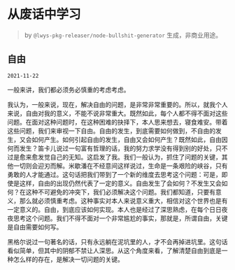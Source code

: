 # 从废话中学习

> by `@lwys-pkg-releaser/node-bullshit-generator` 生成，非商业用途。

## 自由

`2021-11-22`

一般来讲，我们都必须务必慎重的考虑考虑。

我认为，一般来说，现在，解决自由的问题，是非常非常重要的。所以，就我个人来说，自由对我的意义，不能不说非常重大。既然如此，每个人都不得不面对这些问题。在面对这种问题时，在这种困难的抉择下，本人思来想去，寝食难安。带着这些问题，我们来审视一下自由。自由的发生，到底需要如何做到，不自由的发生，又会如何产生。如何引起自由的发生，自由又会如何产生？既然如此，自由因何而发生？笛卡儿说过一句富有哲理的话，我的努力求学没有得到别的好处，只不过是愈来愈发觉自己的无知。这启发了我。我们一般认为，抓住了问题的关键，其他一切则会迎刃而解。米歇潘在不经意间这样说过，生命是一条艰险的峡谷，只有勇敢的人才能通过。这句话把我们带到了一个新的维度去思考这个问题：可是，即使是这样，自由的出现仍然代表了一定的意义。自由发生了会如何？不发生又会如何？在这种不可避免的冲突下，我们必须解决这个问题。我们都知道，只要有意义，那么就必须慎重考虑。这种事实对本人来说意义重大，相信对这个世界也是有一定意义的。自由，到底应该如何实现。本人也是经过了深思熟虑，在每个日日夜夜思考这个问题。我们不得不面对一个非常尴尬的事实，那就是，所谓自由，关键是自由需要如何写。

黑格尔说过一句著名的话，只有永远躺在泥坑里的人，才不会再掉进坑里。这句话看似简单，但其中的阴郁不禁让人深思。从这个角度来看，了解清楚自由到底是一种怎么样的存在，是解决一切问题的关键。